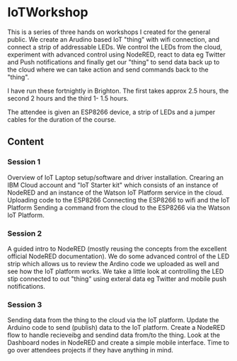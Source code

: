 # IoTWorkshop

This is a series of three hands on workshops I created for the general public. We create an Arudino based IoT "thing" with wifi connection, and connect a strip of addressable LEDs. We control the LEDs from the cloud, experiment with advanced control using NodeRED, react to data eg Twitter and Push notifications and finally get our "thing" to send data back up to the cloud where we can take action and send commands back to the "thing".

I have run these fortnightly in Brighton. The first takes approx 2.5 hours, the second 2 hours and the third 1- 1.5 hours.

The attendee is given an ESP8266 device, a strip of LEDs and a jumper cables for the duration of the course.

## Content

### Session 1
Overview of IoT
Laptop setup/software and driver installation.
Crearing an IBM Cloud account and "IoT Starter kit" which consists of an instance of NodeRED and an instance of the Watson IoT Platform service in the cloud.
Uploading code to the ESP8266
Connecting the ESP8266 to wifi and the IoT Platform
Sending a command from the cloud to the ESP8266 via the Watson IoT Platform.

### Session 2
A guided intro to NodeRED (mostly reusing the concepts from the excellent official NodeRED documentation).
We do some advanced control of the LED strip which allows us to review the Ardino code we uploaded as well and see how the IoT platform works.
We take a little look at controlling the LED stip connected to out "thing" using exteral data eg Twitter and mobile push notifications.

### Session 3
Sending data from the thing to the cloud via the IoT platform.
Update the Arduino code to send (publish) data to the IoT platform.
Create a NodeRED flow to handle recieveibg and sendind data from/to the thing.
Look at the Dashboard nodes in NodeRED and create a simple mobile interface.
Time to go over attendees projects if they have anything in mind.
